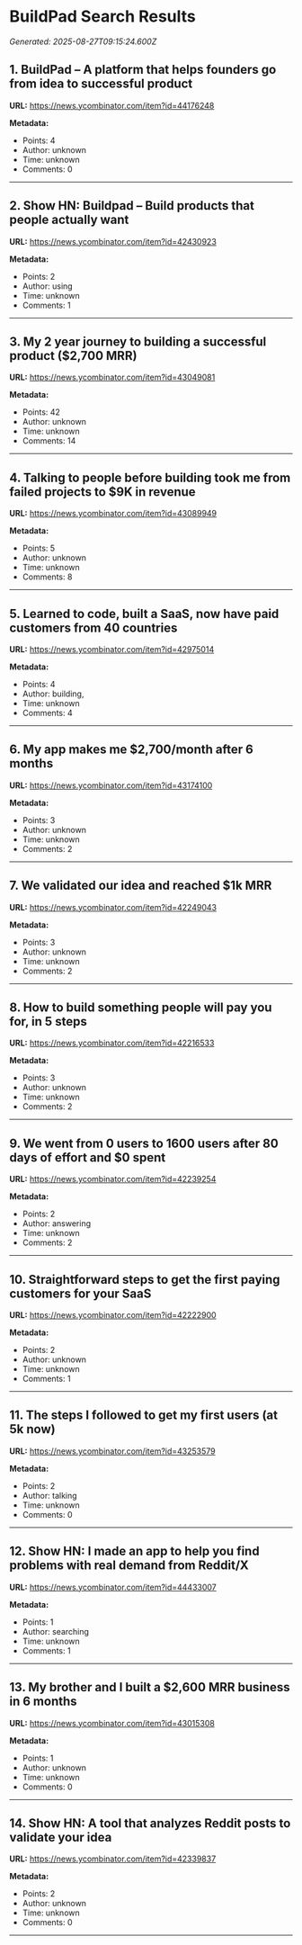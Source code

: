 # BuildPad Search Results

*Generated: 2025-08-27T09:15:24.600Z*

## 1. BuildPad – A platform that helps founders go from idea to successful product

**URL:** https://news.ycombinator.com/item?id=44176248

**Metadata:**
- Points: 4
- Author: unknown
- Time: unknown
- Comments: 0

---

## 2. Show HN: Buildpad – Build products that people actually want

**URL:** https://news.ycombinator.com/item?id=42430923

**Metadata:**
- Points: 2
- Author: using
- Time: unknown
- Comments: 1

---

## 3. My 2 year journey to building a successful product ($2,700 MRR)

**URL:** https://news.ycombinator.com/item?id=43049081

**Metadata:**
- Points: 42
- Author: unknown
- Time: unknown
- Comments: 14

---

## 4. Talking to people before building took me from failed projects to $9K in revenue

**URL:** https://news.ycombinator.com/item?id=43089949

**Metadata:**
- Points: 5
- Author: unknown
- Time: unknown
- Comments: 8

---

## 5. Learned to code, built a SaaS, now have paid customers from 40 countries

**URL:** https://news.ycombinator.com/item?id=42975014

**Metadata:**
- Points: 4
- Author: building,
- Time: unknown
- Comments: 4

---

## 6. My app makes me $2,700/month after 6 months

**URL:** https://news.ycombinator.com/item?id=43174100

**Metadata:**
- Points: 3
- Author: unknown
- Time: unknown
- Comments: 2

---

## 7. We validated our idea and reached $1k MRR

**URL:** https://news.ycombinator.com/item?id=42249043

**Metadata:**
- Points: 3
- Author: unknown
- Time: unknown
- Comments: 2

---

## 8. How to build something people will pay you for, in 5 steps

**URL:** https://news.ycombinator.com/item?id=42216533

**Metadata:**
- Points: 3
- Author: unknown
- Time: unknown
- Comments: 2

---

## 9. We went from 0 users to 1600 users after 80 days of effort and $0 spent

**URL:** https://news.ycombinator.com/item?id=42239254

**Metadata:**
- Points: 2
- Author: answering
- Time: unknown
- Comments: 2

---

## 10. Straightforward steps to get the first paying customers for your SaaS

**URL:** https://news.ycombinator.com/item?id=42222900

**Metadata:**
- Points: 2
- Author: unknown
- Time: unknown
- Comments: 1

---

## 11. The steps I followed to get my first users (at 5k now)

**URL:** https://news.ycombinator.com/item?id=43253579

**Metadata:**
- Points: 2
- Author: talking
- Time: unknown
- Comments: 0

---

## 12. Show HN: I made an app to help you find problems with real demand from Reddit/X

**URL:** https://news.ycombinator.com/item?id=44433007

**Metadata:**
- Points: 1
- Author: searching
- Time: unknown
- Comments: 1

---

## 13. My brother and I built a $2,600 MRR business in 6 months

**URL:** https://news.ycombinator.com/item?id=43015308

**Metadata:**
- Points: 1
- Author: unknown
- Time: unknown
- Comments: 0

---

## 14. Show HN: A tool that analyzes Reddit posts to validate your idea

**URL:** https://news.ycombinator.com/item?id=42339837

**Metadata:**
- Points: 2
- Author: unknown
- Time: unknown
- Comments: 0

---

